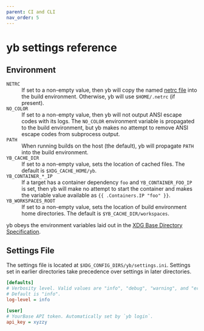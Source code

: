 ```yaml
---
parent: CI and CLI
nav_order: 5
---
```


# yb settings reference

## Environment

<!-- {% raw %} -->

<dl markdown="0">
   <dt><code>NETRC</code></dt>
   <dd>
      If set to a non-empty value, then yb will copy the named
      <a href="https://everything.curl.dev/usingcurl/netrc">netrc file</a>
      into the build environment. Otherwise, yb will use <code>$HOME/.netrc</code>
      (if present).
   </dd>

   <dt><code>NO_COLOR</code></dt>
   <dd>
      If set to a non-empty value, then yb will not output ANSI escape codes
      with its logs. The <code>NO_COLOR</code> environment variable is
      propagated to the build environment, but yb makes no attempt to remove
      ANSI escape codes from subprocess output.
   </dd>

   <dt><code>PATH</code></dt>
   <dd>
      When running builds on the host (the default), yb will propagate
      <code>PATH</code> into the build environment.
   </dd>

   <dt><code>YB_CACHE_DIR</code></dt>
   <dd>
      If set to a non-empty value, sets the location of cached files.
      The default is <code>$XDG_CACHE_HOME/yb</code>.
   </dd>

   <dt><code>YB_CONTAINER_*_IP</code></dt>
   <dd>
      If a target has a container dependency <code>foo</code> and
      <code>YB_CONTAINER_FOO_IP</code> is set, then yb will make no attempt to
      start the container and makes the variable value available as
      <code>{{ .Containers.IP "foo" }}</code>.
   </dd>

   <dt><code>YB_WORKSPACES_ROOT</code></dt>
   <dd>
      If set to a non-empty value, sets the location of build environment home
      directories. The default is <code>$YB_CACHE_DIR/workspaces</code>.
   </dd>
</dl>

<!-- {% endraw %} -->

yb obeys the environment variables laid out in the [XDG Base Directory Specification][].

[XDG Base Directory Specification]: https://specifications.freedesktop.org/basedir-spec/basedir-spec-latest.html

## Settings File

The settings file is located at `$XDG_CONFIG_DIRS/yb/settings.ini`. Settings set
in earlier directories take precedence over settings in later directories.

```ini
[defaults]
# Verbosity level. Valid values are "info", "debug", "warning", and "error".
# Default is "info".
log-level = info

[user]
# YourBase API token. Automatically set by `yb login`.
api_key = xyzzy
```
